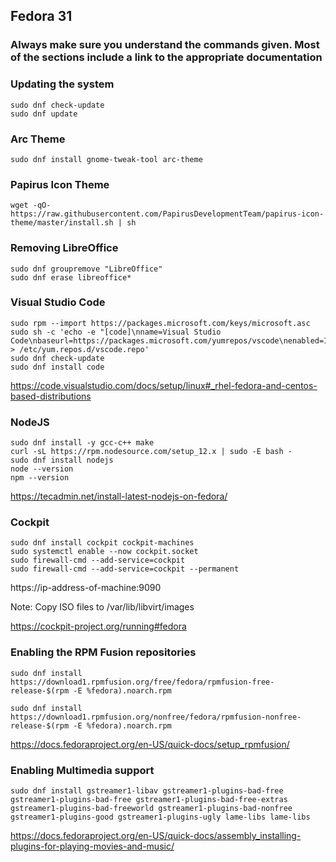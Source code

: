 ## Fedora 31
### Always make sure you understand the commands given. Most of the sections include a link to the appropriate documentation

### Updating the system
```
sudo dnf check-update
sudo dnf update
```

### Arc Theme
```
sudo dnf install gnome-tweak-tool arc-theme
```
### Papirus Icon Theme
```
wget -qO- https://raw.githubusercontent.com/PapirusDevelopmentTeam/papirus-icon-theme/master/install.sh | sh
```

### Removing LibreOffice
```
sudo dnf groupremove "LibreOffice"
sudo dnf erase libreoffice*
```

### Visual Studio Code
```
sudo rpm --import https://packages.microsoft.com/keys/microsoft.asc
sudo sh -c 'echo -e "[code]\nname=Visual Studio Code\nbaseurl=https://packages.microsoft.com/yumrepos/vscode\nenabled=1\ngpgcheck=1\ngpgkey=https://packages.microsoft.com/keys/microsoft.asc" > /etc/yum.repos.d/vscode.repo'
sudo dnf check-update
sudo dnf install code
```
https://code.visualstudio.com/docs/setup/linux#_rhel-fedora-and-centos-based-distributions

### NodeJS
```
sudo dnf install -y gcc-c++ make
curl -sL https://rpm.nodesource.com/setup_12.x | sudo -E bash -
sudo dnf install nodejs
node --version
npm --version
```

https://tecadmin.net/install-latest-nodejs-on-fedora/

### Cockpit
```
sudo dnf install cockpit cockpit-machines
sudo systemctl enable --now cockpit.socket
sudo firewall-cmd --add-service=cockpit
sudo firewall-cmd --add-service=cockpit --permanent
```

https://ip-address-of-machine:9090

Note: Copy ISO files to /var/lib/libvirt/images

https://cockpit-project.org/running#fedora

### Enabling the RPM Fusion repositories

```
sudo dnf install https://download1.rpmfusion.org/free/fedora/rpmfusion-free-release-$(rpm -E %fedora).noarch.rpm

sudo dnf install https://download1.rpmfusion.org/nonfree/fedora/rpmfusion-nonfree-release-$(rpm -E %fedora).noarch.rpm
```
https://docs.fedoraproject.org/en-US/quick-docs/setup_rpmfusion/

### Enabling Multimedia support
```
sudo dnf install gstreamer1-libav gstreamer1-plugins-bad-free gstreamer1-plugins-bad-free gstreamer1-plugins-bad-free-extras gstreamer1-plugins-bad-freeworld gstreamer1-plugins-bad-nonfree gstreamer1-plugins-good gstreamer1-plugins-ugly lame-libs lame-libs
```

https://docs.fedoraproject.org/en-US/quick-docs/assembly_installing-plugins-for-playing-movies-and-music/

